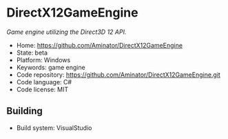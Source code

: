 # DirectX12GameEngine

_Game engine utilizing the Direct3D 12 API._

- Home: https://github.com/Aminator/DirectX12GameEngine
- State: beta
- Platform: Windows
- Keywords: game engine
- Code repository: https://github.com/Aminator/DirectX12GameEngine.git
- Code language: C#
- Code license: MIT

## Building

- Build system: VisualStudio
